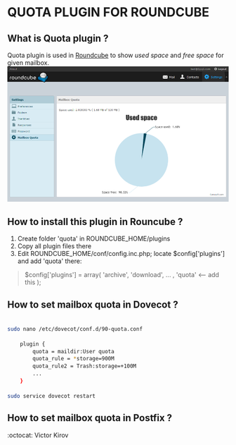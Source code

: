 # QUOTA PLUGIN FOR ROUNDCUBE

## What is Quota plugin ?

Quota plugin is used in [Roundcube](https://roundcube.net/) to show
*used space* and *free space* for given mailbox.
![Screenshot 1](screenshot.png)

## How to install this plugin in Rouncube ?

1. Create folder 'quota' in ROUNDCUBE_HOME/plugins
2. Copy all plugin files there
3. Edit ROUNDCUBE_HOME/conf/config.inc.php; locate $config['plugins'] and add 'quota' there:
> $config['plugins'] = array(
> 'archive',
> 'download',
> ... ,
> 'quota' <-- add this
> );

## How to set mailbox quota in Dovecot ?
```bash

sudo nano /etc/dovecot/conf.d/90-quota.conf

	plugin {
		quota = maildir:User quota
		quota_rule = *storage=900M
		quota_rule2 = Trash:storage=+100M
		...
	}
	
sudo service dovecot restart

```

## How to set mailbox quota in Postfix ?



:octocat: Victor Kirov
